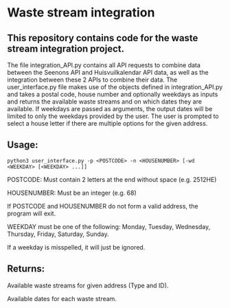# Waste stream integration

## This repository contains code for the waste stream integration project.

The file integration_API.py contains all API requests to combine data between the Seenons API and Huisvuilkalendar API data, as well as the integration between these 2 APIs to combine their data. The user_interface.py file makes use of the objects defined in integration_API.py and takes a postal code, house number and optionally weekdays as inputs and returns the available waste streams and on which dates they are available. If weekdays are passed as arguments, the output dates will be limited to only the weekdays provided by the user. The user is prompted to select a house letter if there are multiple options for the given address.

## Usage:

`python3 user_interface.py -p <POSTCODE> -n <HOUSENUMBER> [-wd <WEEKDAY> [<WEEKDAY> ...]]`

POSTCODE: Must contain 2 letters at the end without space (e.g. 2512HE)

HOUSENUMBER: Must be an integer (e.g. 68)

If POSTCODE and HOUSENUMBER do not form a valid address, the program will exit.

WEEKDAY must be one of the following: Monday, Tuesday, Wednesday, Thursday, Friday, Saturday, Sunday.

If a weekday is misspelled, it will just be ignored.

## Returns:

Available waste streams for given address (Type and ID).

Available dates for each waste stream.
